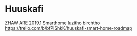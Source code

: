 # Huuskafi
ZHAW ARE 2019.1
Smarthome
luzitho
birchtho
https://trello.com/b/bfPIShkK/huuskafi-smart-home-roadmap
